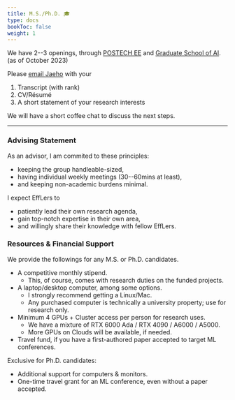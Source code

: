 ```yaml
---
title: M.S./Ph.D. 🎓
type: docs
bookToc: false
weight: 1
---
```


We have 2--3 openings, through [POSTECH EE](https://ee.postech.ac.kr) and [Graduate School of AI](https://ai.postech.ac.kr).  
(as of October 2023)

Please [email Jaeho](jaeho.lee@postech.ac.kr) with your

1. Transcript (with rank)
2. CV/Résumé
3. A short statement of your research interests

We will have a short coffee chat to discuss the next steps.

---

### **Advising Statement**

As an advisor, I am commited to these principles:
- keeping the group handleable-sized,
- having individual weekly meetings (30--60mins at least),
- and keeping non-academic burdens minimal.

I expect EffLers to
- patiently lead their own research agenda,
- gain top-notch expertise in their own area,
- and willingly share their knowledge with fellow EffLers.

### **Resources & Financial Support**

We provide the followings for any M.S. or Ph.D. candidates.

- A competitive monthly stipend.
	- This, of course, comes with research duties on the funded projects.
- A laptop/desktop computer, among some options.
	- I strongly recommend getting a Linux/Mac.
	- Any purchased computer is technically a university property; use for research only.
- Minimum 4 GPUs + Cluster access per person for research uses.
	- We have a mixture of RTX 6000 Ada / RTX 4090 / A6000 / A5000.
	- More GPUs on Clouds will be available, if needed.
- Travel fund, if you have a first-authored paper accepted to target ML conferences.

Exclusive for Ph.D. candidates:

- Additional support for computers & monitors.
- One-time travel grant for an ML conference, even without a paper accepted.